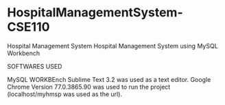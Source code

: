 # HospitalManagementSystem-CSE110
 Hospital Management System
Hospital Management System using MySQL Workbench



SOFTWARES USED


MySQL WORKBEnch
Sublime Text 3.2 was used as a text editor.
Google Chrome Version 77.0.3865.90 was used to run the project (localhost/myhmsp was used as the url).

